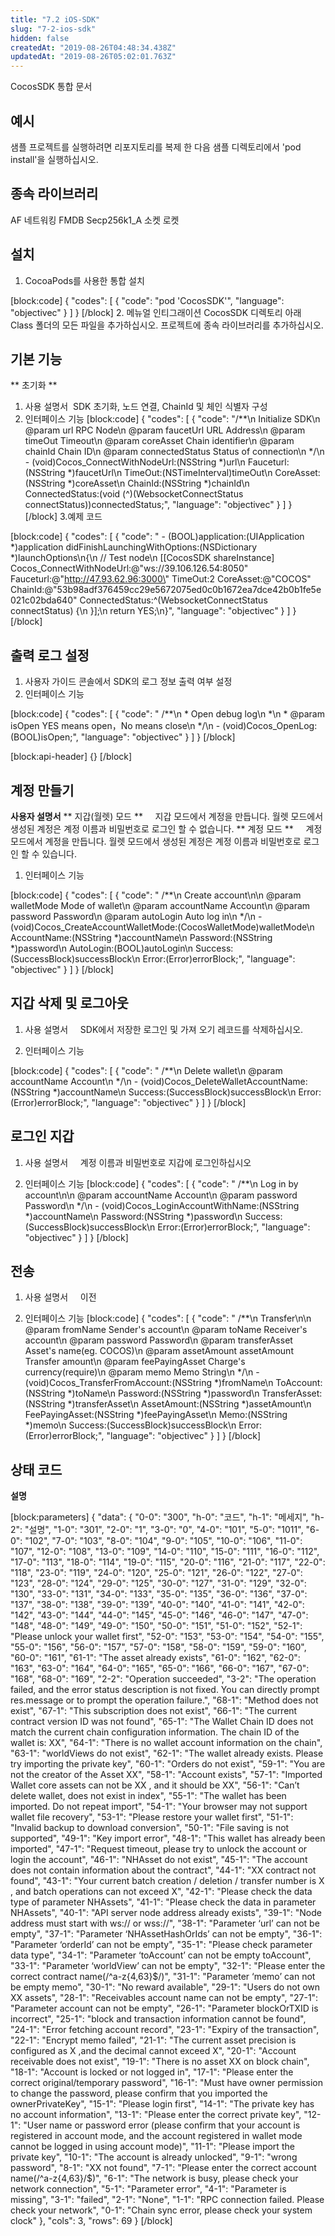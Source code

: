 ```yaml
---
title: "7.2 iOS-SDK"
slug: "7-2-ios-sdk"
hidden: false
createdAt: "2019-08-26T04:48:34.438Z"
updatedAt: "2019-08-26T05:02:01.763Z"
---
```

CocosSDK 통합 문서


## 예시
샘플 프로젝트를 실행하려면 리포지토리를 복제 한 다음 샘플 디렉토리에서 'pod install'을 실행하십시오.

## 종속 라이브러리

AF 네트워킹
FMDB
Secp256k1_A
소켓 로켓

## 설치
1. CocoaPods를 사용한 통합 설치


[block:code]
{
  "codes": [
    {
      "code": "pod 'CocosSDK'",
      "language": "objectivec"
    }
  ]
}
[/block]
2. 메뉴얼 인티그래이션
CocosSDK 디렉토리 아래 Class 폴더의 모든 파일을 추가하십시오.
프로젝트에 종속 라이브러리를 추가하십시오.

## 기본 기능
** 초기화 **
1. 사용 설명서
 SDK 초기화, 노드 연결, ChainId 및 체인 식별자 구성
2. 인터페이스 기능
[block:code]
{
  "codes": [
    {
      "code": "/**\n  Initialize SDK\n  @param url RPC     Node\n  @param faucetUrl   URL Address\n  @param timeOut     Timeout\n  @param coreAsset   Chain identifier\n  @param chainId     Chain ID\n  @param connectedStatus Status of connection\n  */\n - (void)Cocos_ConnectWithNodeUrl:(NSString *)url\n         Fauceturl:(NSString *)faucetUrl\n            TimeOut:(NSTimeInterval)timeOut\n         CoreAsset:(NSString *)coreAsset\n            ChainId:(NSString *)chainId\n     ConnectedStatus:(void (^)(WebsocketConnectStatus     connectStatus))connectedStatus;",
      "language": "objectivec"
    }
  ]
}
[/block]
3.예제 코드

[block:code]
{
  "codes": [
    {
      "code": " - (BOOL)application:(UIApplication *)application didFinishLaunchingWithOptions:(NSDictionary *)launchOptions\n{\n // Test node\n [[CocosSDK shareInstance] Cocos_ConnectWithNodeUrl:@\"ws://39.106.126.54:8050\" Fauceturl:@\"http://47.93.62.96:3000\" TimeOut:2 CoreAsset:@\"COCOS\" ChainId:@\"53b98adf376459cc29e5672075ed0c0b1672ea7dce42b0b1fe5e021c02bda640\" ConnectedStatus:^(WebsocketConnectStatus connectStatus) {\n }];\n return YES;\n}",
      "language": "objectivec"
    }
  ]
}
[/block]
## 출력 로그 설정
1. 사용자 가이드
  콘솔에서 SDK의 로그 정보 출력 여부 설정
2. 인터페이스 기능 


[block:code]
{
  "codes": [
    {
      "code": " /**\n  *  Open debug log\n  *\n  *  @param isOpen YES means open，No means close\n  */\n - (void)Cocos_OpenLog:(BOOL)isOpen;",
      "language": "objectivec"
    }
  ]
}
[/block]

[block:api-header]
{}
[/block]
## 계정 만들기

**사용자 설명서**
** 지갑(월렛) 모드 **
    지갑 모드에서 계정을 만듭니다. 월렛 모드에서 생성된 계정은 계정 이름과 비밀번호로 로그인 할 수 없습니다.
** 계정 모드 **
    계정 모드에서 계정을 만듭니다. 월렛 모드에서 생성된 계정은 계정 이름과 비밀번호로 로그인 할 수 있습니다.
1. 인터페이스 기능

[block:code]
{
  "codes": [
    {
      "code": " /**\n  Create account\n\n  @param walletMode  Mode of wallet\n  @param accountName Account\n  @param password    Password\n  @param autoLogin   Auto log in\n  */\n - (void)Cocos_CreateAccountWalletMode:(CocosWalletMode)walletMode\n      AccountName:(NSString *)accountName\n         Password:(NSString *)password\n        AutoLogin:(BOOL)autoLogin\n          Success:(SuccessBlock)successBlock\n            Error:(Error)errorBlock;",
      "language": "objectivec"
    }
  ]
}
[/block]
## 지갑 삭제 및 로그아웃
1. 사용 설명서
    SDK에서 저장한 로그인 및 가져 오기 레코드를 삭제하십시오.

2. 인터페이스 기능

[block:code]
{
  "codes": [
    {
      "code": " /**\n  Delete wallet\n  @param accountName Account\n  */\n - (void)Cocos_DeleteWalletAccountName:(NSString *)accountName\n           Success:(SuccessBlock)successBlock\n             Error:(Error)errorBlock;",
      "language": "objectivec"
    }
  ]
}
[/block]
## 로그인 지갑
1. 사용 설명서
    계정 이름과 비밀번호로 지갑에 로그인하십시오

2. 인터페이스 기능
[block:code]
{
  "codes": [
    {
      "code": " /**\n  Log in by account\n\n  @param accountName Account\n  @param password    Password\n  */\n - (void)Cocos_LoginAccountWithName:(NSString *)accountName\n           Password:(NSString *)password\n             Success:(SuccessBlock)successBlock\n               Error:(Error)errorBlock;",
      "language": "objectivec"
    }
  ]
}
[/block]
## 전송
1. 사용 설명서
    이전

2. 인터페이스 기능
[block:code]
{
  "codes": [
    {
      "code": " /**\n  Transfer\n\n  @param fromName        Sender's account\n  @param toName          Receiver's account\n  @param password        Password\n  @param transferAsset   Asset's name(eg. COCOS)\n  @param assetAmount     assetAmount Transfer amount\n  @param feePayingAsset  Charge's currency(require)\n  @param memo            Memo String\n  */\n - (void)Cocos_TransferFromAccount:(NSString *)fromName\n               ToAccount:(NSString *)toName\n                Password:(NSString *)password\n           TransferAsset:(NSString *)transferAsset\n             AssetAmount:(NSString *)assetAmount\n          FeePayingAsset:(NSString *)feePayingAsset\n                    Memo:(NSString *)memo\n               Success:(SuccessBlock)successBlock\n                 Error:(Error)errorBlock;",
      "language": "objectivec"
    }
  ]
}
[/block]
## 상태 코드
**설명**

[block:parameters]
{
  "data": {
    "0-0": "300",
    "h-0": "코드",
    "h-1": "메세지",
    "h-2": "설명",
    "1-0": "301",
    "2-0": "1",
    "3-0": "0",
    "4-0": "101",
    "5-0": "1011",
    "6-0": "102",
    "7-0": "103",
    "8-0": "104",
    "9-0": "105",
    "10-0": "106",
    "11-0": "107",
    "12-0": "108",
    "13-0": "109",
    "14-0": "110",
    "15-0": "111",
    "16-0": "112",
    "17-0": "113",
    "18-0": "114",
    "19-0": "115",
    "20-0": "116",
    "21-0": "117",
    "22-0": "118",
    "23-0": "119",
    "24-0": "120",
    "25-0": "121",
    "26-0": "122",
    "27-0": "123",
    "28-0": "124",
    "29-0": "125",
    "30-0": "127",
    "31-0": "129",
    "32-0": "130",
    "33-0": "131",
    "34-0": "133",
    "35-0": "135",
    "36-0": "136",
    "37-0": "137",
    "38-0": "138",
    "39-0": "139",
    "40-0": "140",
    "41-0": "141",
    "42-0": "142",
    "43-0": "144",
    "44-0": "145",
    "45-0": "146",
    "46-0": "147",
    "47-0": "148",
    "48-0": "149",
    "49-0": "150",
    "50-0": "151",
    "51-0": "152",
    "52-1": "Please unlock your wallet first",
    "52-0": "153",
    "53-0": "154",
    "54-0": "155",
    "55-0": "156",
    "56-0": "157",
    "57-0": "158",
    "58-0": "159",
    "59-0": "160",
    "60-0": "161",
    "61-1": "The asset already exists",
    "61-0": "162",
    "62-0": "163",
    "63-0": "164",
    "64-0": "165",
    "65-0": "166",
    "66-0": "167",
    "67-0": "168",
    "68-0": "169",
    "2-2": "Operation succeeded",
    "3-2": "The operation failed, and the error status description is not fixed. You can directly prompt res.message or to prompt the operation failure.",
    "68-1": "Method does not exist",
    "67-1": "This subscription does not exist",
    "66-1": "The current contract version ID was not found",
    "65-1": "The Wallet Chain ID does not match the current chain configuration information. The chain ID of the wallet is: XX",
    "64-1": "There is no wallet account information on the chain",
    "63-1": "worldViews do not exist",
    "62-1": "The wallet already exists. Please try importing the private key",
    "60-1": "Orders do not exist",
    "59-1": "You are not the creator of the Asset XX",
    "58-1": "Account exists",
    "57-1": "Imported Wallet core assets can not be XX , and it should be XX",
    "56-1": "Can’t delete wallet, does not exist in index",
    "55-1": "The wallet has been imported. Do not repeat import",
    "54-1": "Your browser may not support wallet file recovery",
    "53-1": "Please restore your wallet first",
    "51-1": "Invalid backup to download conversion",
    "50-1": "File saving is not supported",
    "49-1": "Key import error",
    "48-1": "This wallet has already been imported",
    "47-1": "Request timeout, please try to unlock the account or login the account",
    "46-1": "NHAsset do not exist",
    "45-1": "The account does not contain information about the contract",
    "44-1": "XX contract not found",
    "43-1": "Your current batch creation / deletion / transfer number is X , and batch operations can not exceed X",
    "42-1": "Please check the data type of parameter NHAssets",
    "41-1": "Please check the data in parameter NHAssets",
    "40-1": "API server node address already exists",
    "39-1": "Node address must start with ws:// or wss://",
    "38-1": "Parameter ‘url’ can not be empty",
    "37-1": "Parameter ‘NHAssetHashOrIds’ can not be empty",
    "36-1": "Parameter ‘orderId’ can not be empty",
    "35-1": "Please check parameter data type",
    "34-1": "Parameter ‘toAccount’ can not be empty toAccount",
    "33-1": "Parameter ‘worldView’ can not be empty",
    "32-1": "Please enter the correct contract name(/^a-z{4,63}$/)",
    "31-1": "Parameter ‘memo’ can not be empty memo",
    "30-1": "No reward available",
    "29-1": "Users do not own XX assets",
    "28-1": "Receivables account name can not be empty",
    "27-1": "Parameter account can not be empty",
    "26-1": "Parameter blockOrTXID is incorrect",
    "25-1": "block and transaction information cannot be found",
    "24-1": "Error fetching account record",
    "23-1": "Expiry of the transaction",
    "22-1": "Encrypt memo failed",
    "21-1": "The current asset precision is configured as X ,and the decimal cannot exceed X",
    "20-1": "Account receivable does not exist",
    "19-1": "There is no asset XX on block chain",
    "18-1": "Account is locked or not logged in",
    "17-1": "Please enter the correct original/temporary password",
    "16-1": "Must have owner permission to change the password, please confirm that you imported the ownerPrivateKey",
    "15-1": "Please login first",
    "14-1": "The private key has no account information",
    "13-1": "Please enter the correct private key",
    "12-1": "User name or password error (please confirm that your account is registered in account mode, and the account registered in wallet mode cannot be logged in using account mode)",
    "11-1": "Please import the private key",
    "10-1": "The account is already unlocked",
    "9-1": "wrong password",
    "8-1": "XX not found",
    "7-1": "Please enter the correct account name(/^a-z{4,63}/$)",
    "6-1": "The network is busy, please check your network connection",
    "5-1": "Parameter error",
    "4-1": "Parameter is missing",
    "3-1": "failed",
    "2-1": "None",
    "1-1": "RPC connection failed. Please check your network",
    "0-1": "Chain sync error, please check your system clock"
  },
  "cols": 3,
  "rows": 69
}
[/block]
